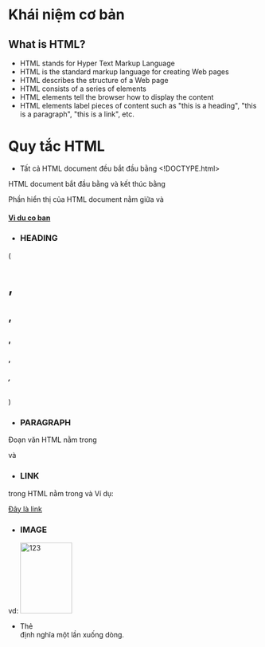 # Khái niệm cơ bản

## What is HTML?

* HTML stands for Hyper Text Markup Language
* HTML is the standard markup language for creating Web pages
* HTML describes the structure of a Web page
* HTML consists of a series of elements
* HTML elements tell the browser how to display the content
* HTML elements label pieces of content such as "this is a heading", "this is a paragraph", "this is a link", etc.

# Quy tắc HTML
- Tất cả HTML document đều bắt đầu bằng <!DOCTYPE.html>

HTML document bắt đầu bằng <html> và kết thúc bằng </html>

Phần hiển thị của HTML document nằm giữa <body> và </body>
#### [Vi du co ban](vidu.htm)

- ### HEADING
(<h1>,<h2>,<h3>,<h4>,<h5>,<h6></H6>)

- ### PARAGRAPH
Đoạn văn HTML nằm trong <p> và </p>
- ### LINK 
trong HTML nằm trong <a> và </a>
Ví dụ:

<a href="https://www.w3schools.com">Đây là link</a>

- ### IMAGE
vd: <img src="img/123.jpg" alt="123" width="104" height="142">

- Thẻ <br> định nghĩa một lần xuống dòng.
